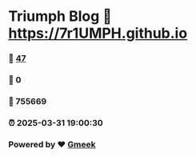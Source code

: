 # Triumph Blog :link: https://7r1UMPH.github.io 
### :page_facing_up: [47](https://7r1UMPH.github.io/tag.html) 
### :speech_balloon: 0 
### :hibiscus: 755669 
### :alarm_clock: 2025-03-31 19:00:30 
### Powered by :heart: [Gmeek](https://github.com/Meekdai/Gmeek)
